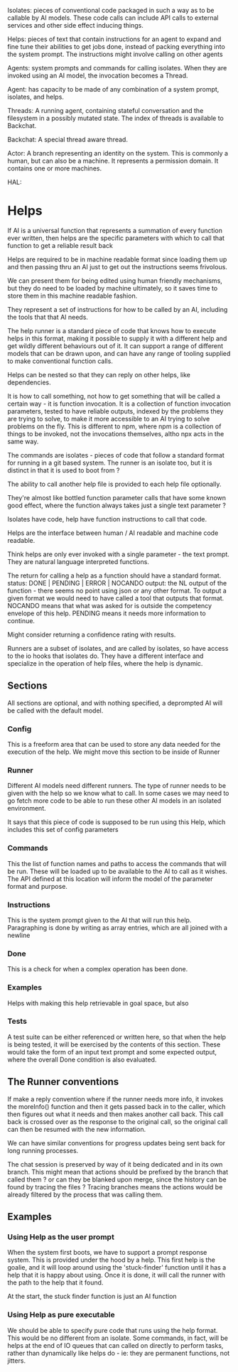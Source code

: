 Isolates: pieces of conventional code packaged in such a way as to be callable by AI models.  These code calls can include API calls to external services and other side effect inducing things.

Helps: pieces of text that contain instructions for an agent to expand and fine tune their abilities to get jobs done, instead of packing everything into the system prompt.  The instructions might involve calling on other agents

Agents: system prompts and commands for calling isolates.  When they are invoked using an AI model, the invocation becomes a Thread.

Agent: has capacity to be made of any combination of a system prompt, isolates, and helps.

Threads: A running agent, containing stateful conversation and the filesystem in a possibly mutated state.  The index of threads is available to Backchat.

Backchat: A special thread aware thread.

Actor: A branch representing an identity on the system.  This is commonly a human, but can also be a machine.  It represents a permission domain.  It contains one or more machines.

HAL: 

# Helps

If AI is a universal function that represents a summation of every function ever
written, then helps are the specific parameters with which to call that function
to get a reliable result back

Helps are required to be in machine readable format since loading them up and
then passing thru an AI just to get out the instructions seems frivolous.

We can present them for being edited using human friendly mechanisms, but they
do need to be loaded by machine ultimately, so it saves time to store them in
this machine readable fashion.

They represent a set of instructions for how to be called by an AI, including
the tools that that AI needs.

The help runner is a standard piece of code that knows how to execute helps in
this format, making it possible to supply it with a different help and get
wildly different behaviours out of it. It can support a range of different
models that can be drawn upon, and can have any range of tooling supplied to
make conventional function calls.

Helps can be nested so that they can reply on other helps, like dependencies.

It is how to call something, not how to get something that will be called a
certain way - it is function invocation. It is a collection of function
invocation parameters, tested to have reliable outputs, indexed by the problems
they are trying to solve, to make it more accessible to an AI trying to solve
problems on the fly. This is different to npm, where npm is a collection of
things to be invoked, not the invocations themselves, altho npx acts in the same
way.

The commands are isolates - pieces of code that follow a standard format for
running in a git based system. The runner is an isolate too, but it is distinct
in that it is used to boot from ?

The ability to call another help file is provided to each help file optionally.

They're almost like bottled function parameter calls that have some known good
effect, where the function always takes just a single text parameter ?

Isolates have code, help have function instructions to call that code.

Helps are the interface between human / AI readable and machine code readable.

Think helps are only ever invoked with a single parameter - the text prompt.
They are natural language interpreted functions.

The return for calling a help as a function should have a standard format.
status: DONE | PENDING | ERROR | NOCANDO output: the NL output of the function -
there seems no point using json or any other format. To output a given format we
would need to have called a tool that outputs that format. NOCANDO means that
what was asked for is outside the competency envelope of this help. PENDING
means it needs more information to continue.

Might consider returning a confidence rating with results.

Runners are a subset of isolates, and are called by isolates, so have access to
the io hooks that isolates do. They have a different interface and specialize in
the operation of help files, where the help is dynamic.

## Sections

All sections are optional, and with nothing specified, a deprompted AI will be
called with the default model.

### Config

This is a freeform area that can be used to store any data needed for the
execution of the help. We might move this section to be inside of Runner

### Runner

Different AI models need different runners. The type of runner needs to be given
with the help so we know what to call. In some cases we may need to go fetch
more code to be able to run these other AI models in an isolated environment.

It says that this piece of code is supposed to be run using this Help, which
includes this set of config parameters

### Commands

This the list of function names and paths to access the commands that will be
run. These will be loaded up to be available to the AI to call as it wishes. The
API defined at this location will inform the model of the parameter format and
purpose.

### Instructions

This is the system prompt given to the AI that will run this help. Paragraphing
is done by writing as array entries, which are all joined with a newline

### Done

This is a check for when a complex operation has been done.

### Examples

Helps with making this help retrievable in goal space, but also

### Tests

A test suite can be either referenced or written here, so that when the help is
being tested, it will be exercised by the contents of this section. These would
take the form of an input text prompt and some expected output, where the
overall Done condition is also evaluated.

## The Runner conventions

If make a reply convention where if the runner needs more info, it invokes the
moreInfo() function and then it gets passed back in to the caller, which then
figures out what it needs and then makes another call back. This call back is
crossed over as the response to the original call, so the original call can then
be resumed with the new information.

We can have similar conventions for progress updates being sent back for long
running processes.

The chat session is preserved by way of it being dedicated and in its own
branch. This might mean that actions should be prefixed by the branch that
called them ? or can they be blanked upon merge, since the history can be found
by tracing the files ? Tracing branches means the actions would be already
filtered by the process that was calling them.

## Examples

### Using Help as the user prompt

When the system first boots, we have to support a prompt response system. This
is provided under the hood by a help. This first help is the goalie, and it will
loop around using the 'stuck-finder' function until it has a help that it is
happy about using. Once it is done, it will call the runner with the path to the
help that it found.

At the start, the stuck finder function is just an AI function

### Using Help as pure executable

We should be able to specify pure code that runs using the help format. This
would be no different from an isolate. Some commands, in fact, will be helps at
the end of IO queues that can called on directly to perform tasks, rather than
dynamically like helps do - ie: they are permanent functions, not jitters.
